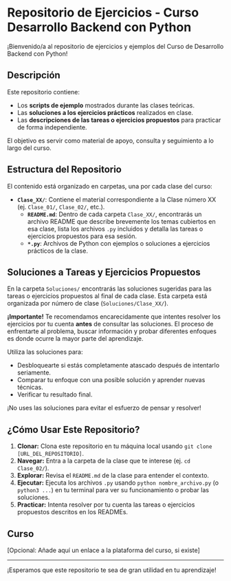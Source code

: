 # Repositorio de Ejercicios - Curso Desarrollo Backend con Python

¡Bienvenido/a al repositorio de ejercicios y ejemplos del Curso de Desarrollo Backend con Python!

## Descripción

Este repositorio contiene:

- Los **scripts de ejemplo** mostrados durante las clases teóricas.
- Las **soluciones a los ejercicios prácticos** realizados en clase.
- Las **descripciones de las tareas o ejercicios propuestos** para practicar de forma independiente.

El objetivo es servir como material de apoyo, consulta y seguimiento a lo largo del curso.

## Estructura del Repositorio

El contenido está organizado en carpetas, una por cada clase del curso:

- **`Clase_XX/`**: Contiene el material correspondiente a la Clase número XX (ej. `Clase_01/`, `Clase_02/`, etc.).
  - **`README.md`**: Dentro de cada carpeta `Clase_XX/`, encontrarás un archivo README que describe brevemente los temas cubiertos en esa clase, lista los archivos `.py` incluidos y detalla las tareas o ejercicios propuestos para esa sesión.
  - **`*.py`**: Archivos de Python con ejemplos o soluciones a ejercicios prácticos de la clase.

## Soluciones a Tareas y Ejercicios Propuestos

En la carpeta `Soluciones/` encontrarás las soluciones sugeridas para las tareas o ejercicios propuestos al final de cada clase. Esta carpeta está organizada por número de clase (`Soluciones/Clase_XX/`).

**¡Importante!** Te recomendamos encarecidamente que intentes resolver los ejercicios por tu cuenta **antes** de consultar las soluciones. El proceso de enfrentarte al problema, buscar información y probar diferentes enfoques es donde ocurre la mayor parte del aprendizaje.

Utiliza las soluciones para:

- Desbloquearte si estás completamente atascado después de intentarlo seriamente.
- Comparar tu enfoque con una posible solución y aprender nuevas técnicas.
- Verificar tu resultado final.

¡No uses las soluciones para evitar el esfuerzo de pensar y resolver!

## ¿Cómo Usar Este Repositorio?

1.  **Clonar:** Clona este repositorio en tu máquina local usando `git clone [URL_DEL_REPOSITORIO]`.
2.  **Navegar:** Entra a la carpeta de la clase que te interese (ej. `cd Clase_02/`).
3.  **Explorar:** Revisa el `README.md` de la clase para entender el contexto.
4.  **Ejecutar:** Ejecuta los archivos `.py` usando `python nombre_archivo.py` (o `python3 ...`) en tu terminal para ver su funcionamiento o probar las soluciones.
5.  **Practicar:** Intenta resolver por tu cuenta las tareas o ejercicios propuestos descritos en los READMEs.

## Curso

[Opcional: Añade aquí un enlace a la plataforma del curso, si existe]

---

¡Esperamos que este repositorio te sea de gran utilidad en tu aprendizaje!
